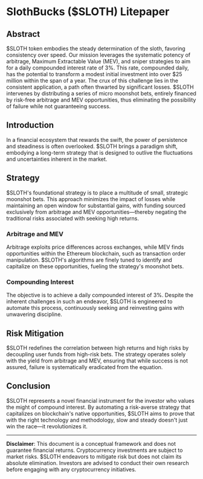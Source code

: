 # SlothBucks ($SLOTH) Litepaper

## Abstract

$SLOTH token embodies the steady determination of the sloth, favoring consistency over speed. Our mission leverages the systematic potency of arbitrage, Maximum Extractable Value (MEV), and sniper strategies to aim for a daily compounded interest rate of 3%. This rate, compounded daily, has the potential to transform a modest initial investment into over $25 million within the span of a year. The crux of this challenge lies in the consistent application, a path often thwarted by significant losses. $SLOTH intervenes by distributing a series of micro moonshot bets, entirely financed by risk-free arbitrage and MEV opportunities, thus eliminating the possibility of failure while not guaranteeing success.

## Introduction

In a financial ecosystem that rewards the swift, the power of persistence and steadiness is often overlooked. $SLOTH brings a paradigm shift, embodying a long-term strategy that is designed to outlive the fluctuations and uncertainties inherent in the market.

## Strategy

$SLOTH's foundational strategy is to place a multitude of small, strategic moonshot bets. This approach minimizes the impact of losses while maintaining an open window for substantial gains, with funding sourced exclusively from arbitrage and MEV opportunities—thereby negating the traditional risks associated with seeking high returns.

### Arbitrage and MEV

Arbitrage exploits price differences across exchanges, while MEV finds opportunities within the Ethereum blockchain, such as transaction order manipulation. $SLOTH's algorithms are finely tuned to identify and capitalize on these opportunities, fueling the strategy's moonshot bets.

### Compounding Interest

The objective is to achieve a daily compounded interest of 3%. Despite the inherent challenges in such an endeavor, $SLOTH is engineered to automate this process, continuously seeking and reinvesting gains with unwavering discipline.

## Risk Mitigation

$SLOTH redefines the correlation between high returns and high risks by decoupling user funds from high-risk bets. The strategy operates solely with the yield from arbitrage and MEV, ensuring that while success is not assured, failure is systematically eradicated from the equation.

## Conclusion

$SLOTH represents a novel financial instrument for the investor who values the might of compound interest. By automating a risk-averse strategy that capitalizes on blockchain's native opportunities, $SLOTH aims to prove that with the right technology and methodology, slow and steady doesn't just win the race—it revolutionizes it.

---

**Disclaimer**: This document is a conceptual framework and does not guarantee financial returns. Cryptocurrency investments are subject to market risks. $SLOTH endeavors to mitigate risk but does not claim its absolute elimination. Investors are advised to conduct their own research before engaging with any cryptocurrency initiatives.
